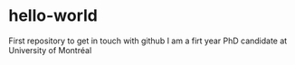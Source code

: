 # hello-world
First repository to get in touch with github
I am a firt year PhD candidate at University of Montréal 
